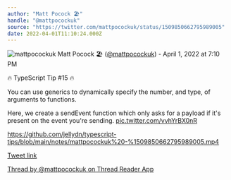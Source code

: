 ```yaml
---
author: "Matt Pocock 🏖️"
handle: "@mattpocockuk"
source: "https://twitter.com/mattpocockuk/status/1509850662795989005"
date: 2022-04-01T11:10:24.000Z
---
```


![mattpocockuk](https://pbs.twimg.com/profile_images/1567910259431202817/AvtGMFZW_normal.png)
Matt Pocock 🏖️ ([@mattpocockuk](https://twitter.com/mattpocockuk)) - April 1, 2022 at 7:10 PM

🔥 TypeScript Tip #15 🔥

You can use generics to dynamically specify the number, and type, of arguments to functions.

Here, we create a sendEvent function which only asks for a payload if it's present on the event you're sending. [pic.twitter.com/vvhYrBX0nR](https://twitter.com/mpocock1/status/1509850662795989005/video/1)

https://github.com/jellydn/typescript-tips/blob/main/notes/mattpocockuk%20-%1509850662795989005.mp4

[Tweet link](https://twitter.com/mattpocockuk/status/1509850662795989005)

[Thread by @mattpocockuk on Thread Reader App](https://threadreaderapp.com/thread/1509850662795989005.html)
